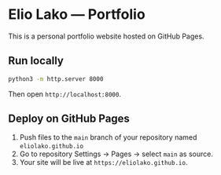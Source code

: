 # Elio Lako — Portfolio

This is a personal portfolio website hosted on GitHub Pages.

## Run locally

```bash
python3 -m http.server 8000
```

Then open `http://localhost:8000`.

## Deploy on GitHub Pages

1. Push files to the `main` branch of your repository named `eliolako.github.io`
2. Go to repository Settings → Pages → select `main` as source.
3. Your site will be live at `https://eliolako.github.io`.